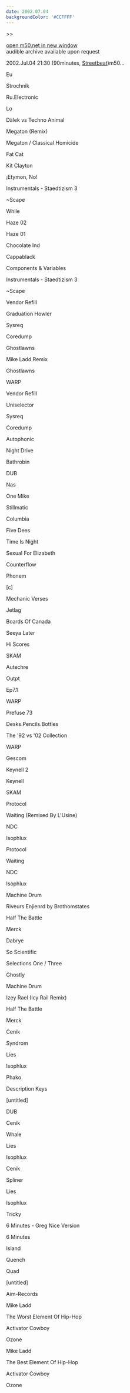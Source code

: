 ```yaml
---
date: 2002.07.04
backgroundColor: '#CCFFFF'
---
```


\>>

[open m50.net in new window  
](http://m50.net/)audible archive available upon request

2002.Jul.04 21:30 (90minutes, [Streetbeat](http://www.wnur.org/))m50...

Eu

Strochnik

Ru.Electronic

Lo

Dälek vs Techno Animal

Megaton (Remix)

Megaton / Classical Homicide

Fat Cat

Kit Clayton

¡Etymon, No!

Instrumentals - Staedtizism 3

~Scape

While

Haze 02

Haze 01

Chocolate Ind

Cappablack

Components & Variables

Instrumentals - Staedtizism 3

~Scape

Vendor Refill

Graduation Howler

Sysreq

Coredump

Ghostlawns

Mike Ladd Remix

Ghostlawns

WARP

Vendor Refill

Uniselector

Sysreq

Coredump

Autophonic

Night Drive

Bathrobin

DUB

Nas

One Mike

Stillmatic

Columbia

Five Dees

Time Is Night

Sexual For Elizabeth

Counterflow

Phonem

\[c\]

Mechanic Verses

Jetlag

Boards Of Canada

Seeya Later

Hi Scores

SKAM

Autechre

Outpt

Ep7.1

WARP

Prefuse 73

Desks.Pencils.Bottles

The '92 vs '02 Collection

WARP

Gescom

Keynell 2

Keynell

SKAM

Protocol

Waiting (Remixed By L'Usine)

NDC

Isophlux

Protocol

Waiting

NDC

Isophlux

Machine Drum

Riveurs Enjienrd by Brothomstates

Half The Battle

Merck

Dabrye

So Scientific

Selections One / Three

Ghostly

Machine Drum

Izey Rael (Icy Rail Remix)

Half The Battle

Merck

Cenik

Syndrom

Lies

Isophlux

Phako

Description Keys

\[untitled\]

DUB

Cenik

Whale

Lies

Isophlux

Cenik

Spliner

Lies

Isophlux

Tricky

6 Minutes - Greg Nice Version

6 Minutes

Island

Quench

Quad

\[untitled\]

Aim-Records

Mike Ladd

The Worst Element Of Hip-Hop

Activator Cowboy

Ozone

Mike Ladd

The Best Element Of Hip-Hop

Activator Cowboy

Ozone